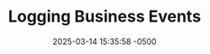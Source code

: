---
layout: post
title:  "Logging Business Events"
date:   2025-03-14 15:35:58 -0500
categories: projects times
---